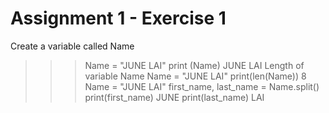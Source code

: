 # Assignment 1 - Exercise 1
Create a variable called Name
>>> Name = "JUNE LAI"
>>> print (Name)
JUNE LAI
Length of variable Name
>>> Name = "JUNE LAI"
>>> print(len(Name))
8
>>> Name = "JUNE LAI"
>>> first_name, last_name = Name.split()
>>> print(first_name)
JUNE
>>> print(last_name)
LAI